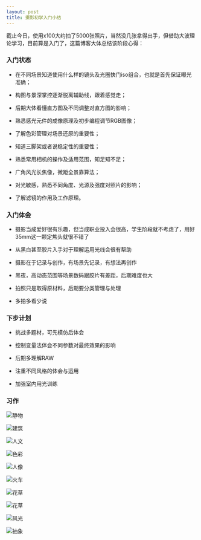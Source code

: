 ```yaml
---
layout: post
title: 摄影初学入门小结
---
```


截止今日，使用x100大约拍了5000张照片，当然没几张拿得出手，但借助大波理论学习，目前算是入门了，这篇博客大体总结该阶段心得：

### 入门状态

- 在不同场景知道使用什么样的镜头及光圈快门iso组合，也就是首先保证曝光准确；

- 构图与景深掌控逐渐脱离辅助线，跟着感觉走；

- 后期大体看懂直方图及不同调整对直方图的影响；

- 熟悉感光元件的成像原理及初步编程调节RGB图像；

- 了解色彩管理对场景还原的重要性；

- 知道三脚架或者说稳定性的重要性；

- 熟悉常用相机的操作及适用范围，知足知不足；

- 广角风光长焦像，微距全景靠算法；

- 对光敏感，熟悉不同角度、光源及强度对照片的影响；

- 了解滤镜的作用及工作原理。

### 入门体会

- 摄影当成爱好很有乐趣，但当成职业投入会很高，学生阶段就不考虑了，用好35mm这一颗定焦头就很不错了

- 从黑白甚至胶片入手对于理解运用光线会很有帮助

- 摄影在于记录与创作，有场景先记录，有想法再创作

- 黑夜，高动态范围等场景数码跟胶片有差距，后期难度也大

- 拍照只是取得原材料，后期要分类管理与处理

- 多拍多看少说

### 下步计划

- 挑战多题材，可先模仿后体会

- 控制变量法体会不同参数对最终效果的影响

- 后期多理解RAW

- 注重不同风格的体会与运用

- 加强室内用光训练

### 习作

![静物](http://m1.img.libdd.com/farm4/2013/0302/13/0575205AB774D35BB22419C1F733231167894E00881A0_500_332.jpg)

![建筑](http://m1.img.libdd.com/farm4/2013/0225/17/A2F70BD2DFA7B8EC86989247886C1E69ABFC78531D1D1_500_753.jpg)

![人文](http://m2.img.libdd.com/farm5/2013/0302/13/BBA3CA6E2A29B32BBC0E94D9D9D101263C0D327A2D483_500_785.jpg)

![色彩](http://m3.img.libdd.com/farm5/2013/0405/20/42926F2BE5DDBA06A276F40FC756754FC2C5A672C3FDA_500_753.jpg)

![人像](http://m2.img.libdd.com/farm5/2013/0501/11/00A9CF0EE1A1F437ABCDEC4186403C5530360F8CFC332_500_332.jpg)

![火车](http://m2.img.libdd.com/farm5/2013/0605/15/AF7C16EFF29FB862EA005A94B2167A7C7877755446A77_500_332.jpg)

![花草](http://m3.img.libdd.com/farm4/2013/0818/21/A617BFE03DC2058A59DB564488A71102C0276287E930C_500_313.jpg)

![花草](http://m3.img.libdd.com/farm5/2013/1006/11/0B997C1C56840D8E57504561910E02EF2928F692FC8CE_500_312.jpg)

![风光](http://m1.img.libdd.com/farm5/2013/0929/17/6ED1BAF89526B8DB9F1C87A0C4973C8B1995042267061_500_332.jpg)

![抽象](http://m2.img.libdd.com/farm4/2013/0302/13/D87A06707DA6D4486FE4B14DF9B15B4DA6B0EF345E044_500_355.jpg)